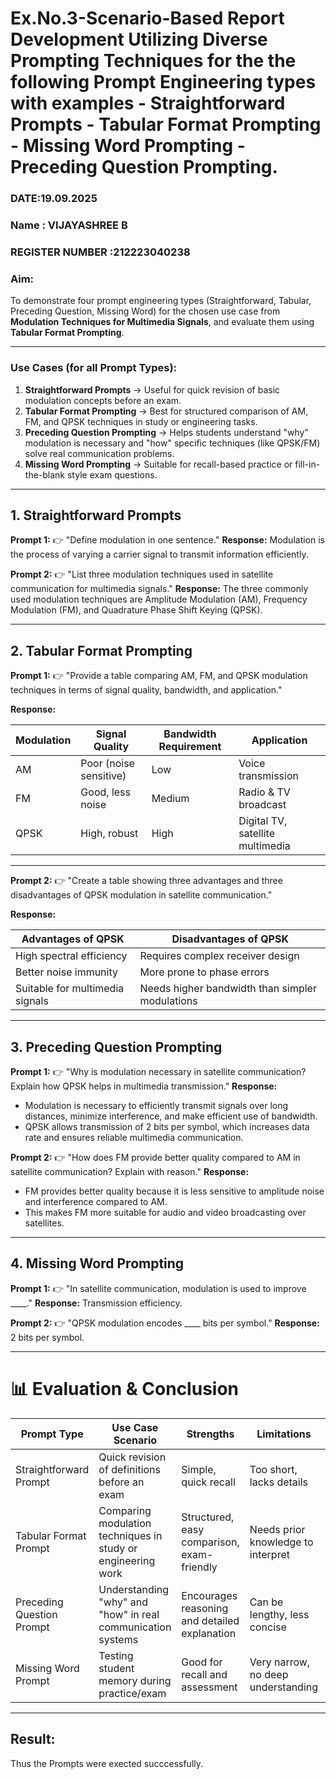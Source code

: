 # Ex.No.3-Scenario-Based Report Development Utilizing Diverse Prompting Techniques for the the following Prompt Engineering types with examples - Straightforward Prompts - Tabular Format Prompting - Missing Word Prompting - Preceding Question Prompting.

### DATE:19.09.2025
### Name : VIJAYASHREE B
### REGISTER NUMBER :212223040238
### Aim:

To demonstrate four prompt engineering types (Straightforward, Tabular, Preceding Question, Missing Word) for the chosen use case from **Modulation Techniques for Multimedia Signals**, and evaluate them using **Tabular Format Prompting**.

---

### Use Cases (for all Prompt Types):

1. **Straightforward Prompts** → Useful for quick revision of basic modulation concepts before an exam.
2. **Tabular Format Prompting** → Best for structured comparison of AM, FM, and QPSK techniques in study or engineering tasks.
3. **Preceding Question Prompting** → Helps students understand "why" modulation is necessary and "how" specific techniques (like QPSK/FM) solve real communication problems.
4. **Missing Word Prompting** → Suitable for recall-based practice or fill-in-the-blank style exam questions.

---

## 1. Straightforward Prompts

**Prompt 1:**
👉 "Define modulation in one sentence."
**Response:**
Modulation is the process of varying a carrier signal to transmit information efficiently.

**Prompt 2:**
👉 "List three modulation techniques used in satellite communication for multimedia signals."
**Response:**
The three commonly used modulation techniques are Amplitude Modulation (AM), Frequency Modulation (FM), and Quadrature Phase Shift Keying (QPSK).

---

## 2. Tabular Format Prompting

**Prompt 1:**
👉 "Provide a table comparing AM, FM, and QPSK modulation techniques in terms of signal quality, bandwidth, and application."

**Response:**

| Modulation | Signal Quality         | Bandwidth Requirement | Application                      |
| ---------- | ---------------------- | --------------------- | -------------------------------- |
| AM         | Poor (noise sensitive) | Low                   | Voice transmission               |
| FM         | Good, less noise       | Medium                | Radio & TV broadcast             |
| QPSK       | High, robust           | High                  | Digital TV, satellite multimedia |

---

**Prompt 2:**
👉 "Create a table showing three advantages and three disadvantages of QPSK modulation in satellite communication."

**Response:**

| Advantages of QPSK              | Disadvantages of QPSK                           |
| ------------------------------- | ----------------------------------------------- |
| High spectral efficiency        | Requires complex receiver design                |
| Better noise immunity           | More prone to phase errors                      |
| Suitable for multimedia signals | Needs higher bandwidth than simpler modulations |

---

## 3. Preceding Question Prompting

**Prompt 1:**
👉 "Why is modulation necessary in satellite communication? Explain how QPSK helps in multimedia transmission."
**Response:**

* Modulation is necessary to efficiently transmit signals over long distances, minimize interference, and make efficient use of bandwidth.
* QPSK allows transmission of 2 bits per symbol, which increases data rate and ensures reliable multimedia communication.

**Prompt 2:**
👉 "How does FM provide better quality compared to AM in satellite communication? Explain with reason."
**Response:**

* FM provides better quality because it is less sensitive to amplitude noise and interference compared to AM.
* This makes FM more suitable for audio and video broadcasting over satellites.

---

## 4. Missing Word Prompting

**Prompt 1:**
👉 "In satellite communication, modulation is used to improve \_\_\_\_."
**Response:**
Transmission efficiency.

**Prompt 2:**
👉 "QPSK modulation encodes \_\_\_\_ bits per symbol."
**Response:**
2 bits per symbol.

---

# 📊 Evaluation & Conclusion

| Prompt Type               | Use Case Scenario                                            | Strengths                                     | Limitations                        | Result                                       |
| ------------------------- | ------------------------------------------------------------ | --------------------------------------------- | ---------------------------------- | -------------------------------------------- |
| Straightforward Prompt    | Quick revision of definitions before an exam                 | Simple, quick recall                          | Too short, lacks details           | Best for short answers and memory refresh    |
| Tabular Format Prompt     | Comparing modulation techniques in study or engineering work | Structured, easy comparison, exam-friendly    | Needs prior knowledge to interpret | Best for detailed comparison of AM, FM, QPSK |
| Preceding Question Prompt | Understanding "why" and "how" in real communication systems  | Encourages reasoning and detailed explanation | Can be lengthy, less concise       | Best for conceptual understanding            |
| Missing Word Prompt       | Testing student memory during practice/exam                  | Good for recall and assessment                | Very narrow, no deep understanding | Best for quick recall and tests              |

---
## Result:
Thus the Prompts were exected succcessfully.
